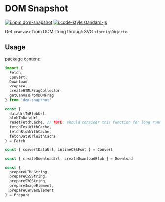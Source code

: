 # DOM Snapshot

[![i:npm:dom-snapshot]][l:npm:dom-snapshot]
[![i:code-style:standard-js]][l:code-style:standard-js]

Get `<canvas>` from DOM string through SVG `<foreignObject>`.

## Usage

package content:

```js
import {
  Fetch,
  Convert,
  Download,
  Prepare,
  createHTMLFragCollector,
  getCanvasFromDOMFrag
} from 'dom-snapshot'

const {
  dataUrlToBlobUrl,
  blobToDataUrl,
  resetFetchCache, // NOTE: should consider this function for long running pages
  fetchTextWithCache,
  fetchBlobWithCache,
  fetchDataUrlWithCache
} = Fetch

const { convertDataUrl, inlineCSSFont } = Convert

const { createDownloadUrl, createDownloadBlob } = Download

const { 
  prepareHTMLString,
  prepareCSSString,
  prepareSVGString,
  prepareImageElement,
  prepareCanvasElement 
} = Prepare
```

[i:npm:dom-snapshot]: https://img.shields.io/npm/v/dom-snapshot.svg
[l:npm:dom-snapshot]: https://www.npmjs.com/package/dom-snapshot
[i:code-style:standard-js]: https://img.shields.io/badge/code_style-standard-brightgreen.svg
[l:code-style:standard-js]: https://standardjs.com
